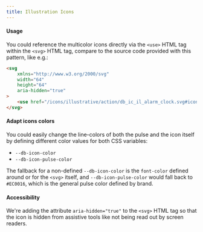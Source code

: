```yaml
---
title: Illustration Icons
---
```


#### Usage

You could reference the multicolor icons directly via the `<use>` HTML tag within the `<svg>` HTML tag, compare to the source code provided with this pattern, like e.g.:

```html
<svg
	xmlns="http://www.w3.org/2000/svg"
	width="64"
	height="64"
	aria-hidden="true"
>
	<use href="/icons/illustrative/action/db_ic_il_alarm_clock.svg#icon"></use>
</svg>
```

#### Adapt icons colors

You could easily change the line-colors of both the pulse and the icon itself by defining different color values for both CSS variables:

- `--db-icon-color`
- `--db-icon-pulse-color`

The fallback for a non-defined `--db-icon-color` is the `font-color` defined around or for the `<svg>` itself, and `--db-icon-pulse-color` would fall back to `#EC0016`, which is the general pulse color defined by brand.

#### Accessibility

We're adding the attribute `aria-hidden="true"` to the `<svg>` HTML tag so that the icon is hidden from assistive tools like not being read out by screen readers.

